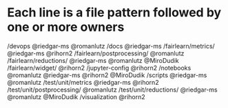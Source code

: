 # Each line is a file pattern followed by one or more owners

/devops @riedgar-ms @romanlutz
/docs @riedgar-ms
/fairlearn/metrics/ @riedgar-ms @rihorn2
/fairlearn/postprocessing/ @romanlutz
/fairlearn/reductions/ @riedgar-ms @romanlutz @MiroDudik
/fairlearn/widget/ @rihorn2
/jupyter-config @rihorn2
/notebooks @romanlutz @riedgar-ms @rihorn2 @MiroDudik
/scripts @riedgar-ms @romanlutz
/test/unit/metrics @riedgar-ms @rihorn2
/test/unit/postprocessing/ @romanlutz
/test/unit/reductions/ @riedgar-ms @romanlutz @MiroDudik
/visualization @rihorn2

